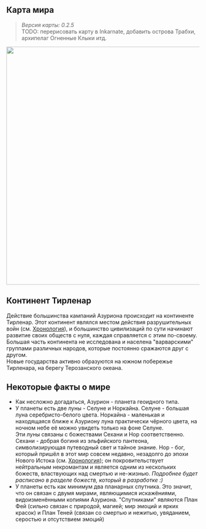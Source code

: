 ## Карта мира
> _Версия карты: 0.2.5_  
  TODO: перерисовать карту в Inkarnate, добавить острова Трабхи, архипелаг Огненные Клыки итд.

<p style="text-align: center">
  <img style="height: 620px" src="./_media/locations/world.map.png"/>
</p>

## Континент Тирленар
Действие большинства кампаний Азуриона происходит на континенте Тирленар. Этот континент являлся местом действия разрушительных войн (см. [Хронология](/lore/timeline)), и большинство цивилизаций по сути начинают развитие своих обществ с нуля, каждая справляется с этим по-своему. Большая часть континента не исследована и населена "варварскими" группами различных народов, которые постоянно сражаются друг с другом.  
Новые государства активно образуются на южном побережье Тирленара, на берегу Терозанского океана.

## Некоторые факты о мире
- Как несложно догадаться, Азурион - планета геоидного типа.
- У планеты есть две луны - Селуне и Норкайна. Селуне - большая луна серебристо-белого цвета. Норкайна - маленькая и находящаяся ближе к  Азуриону луна практически чёрного цвета, на ночном небе её можно увидеть только на фоне Селуне.  
Эти луны связаны с божествами Сехани и Нор соответственно. Сехани - добрая богиня из эльфийского пантеона, символизирующая путеводный свет и тайное знание. Нор - бог, который пришёл в этот мир совсем недавно, незадолго до эпохи Нового Истока (см. [Хронология](/lore/timeline)); он покровительствует нейтральным некромантам и является одним из нескольких божеств, властвующих над смертью и не-жизнью. _Подробнее будет расписано в разделе божеств, который в разработке :)_
- У планеты есть как минимум два планарных спутника. Это значит, что он связан с двумя мирами, являющимися искажёниями, видоизменёнными копиями Азуриона. "Спутниками" являются План Фей (сильно связан с природой, магией; мир эмоций и ярких красок) и План Теней (связан со смертью и нежитью, увяданием, серостью и отсутствием эмоций)

<!--
## Государства и территории
!> Этот список может меняться со временем, всё ещё в весьма сыром виде.

1. Гвендалар. Население: эльфы (высшие, лесные, дроу) - 95+%; остальные - лесные гномы и фирболги.
2. Дикоземье Тирленара. Население: всевозможные не-экзотические расы, монстры.
3. Мурдения. Население: зелёные драконорождённые, люди.
4. Илсар. Население: люди - 40+%, эльфы - 15%, хафлинги - 12%, дварфы - 8%, гномы - 3%, табакси - 2%
-->